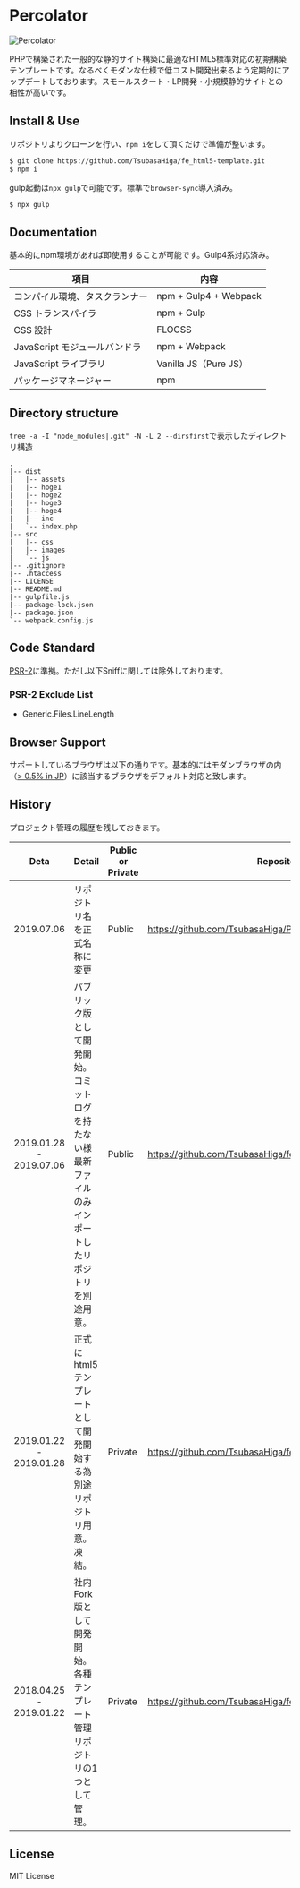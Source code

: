 # Percolator

![Percolator](https://user-images.githubusercontent.com/33184716/60753002-d0cfb800-a007-11e9-9d8a-571cab411659.png)

PHPで構築された一般的な静的サイト構築に最適なHTML5標準対応の初期構築テンプレートです。なるべくモダンな仕様で低コスト開発出来るよう定期的にアップデートしております。スモールスタート・LP開発・小規模静的サイトとの相性が高いです。

## Install & Use

リポジトリよりクローンを行い、`npm i`をして頂くだけで準備が整います。

```bash
$ git clone https://github.com/TsubasaHiga/fe_html5-template.git
$ npm i
```

gulp起動は`npx gulp`で可能です。標準で`browser-sync`導入済み。

```bash
$ npx gulp
```

## Documentation

基本的にnpm環境があれば即使用することが可能です。Gulp4系対応済み。

| 項目                           | 内容                  |
| ------------------------------ | --------------------- |
| コンパイル環境、タスクランナー | npm + Gulp4 + Webpack |
| CSS トランスパイラ             | npm + Gulp            |
| CSS 設計                       | FLOCSS                |
| JavaScript モジュールバンドラ  | npm + Webpack         |
| JavaScript ライブラリ          | Vanilla JS（Pure JS） |
| パッケージマネージャー         | npm                   |

## Directory structure

`tree -a -I "node_modules|.git" -N -L 2 --dirsfirst`で表示したディレクトリ構造

```
.
|-- dist
|   |-- assets
|   |-- hoge1
|   |-- hoge2
|   |-- hoge3
|   |-- hoge4
|   |-- inc
|   `-- index.php
|-- src
|   |-- css
|   |-- images
|   `-- js
|-- .gitignore
|-- .htaccess
|-- LICENSE
|-- README.md
|-- gulpfile.js
|-- package-lock.json
|-- package.json
`-- webpack.config.js
```

## Code Standard

[PSR-2](https://www.php-fig.org/psr/psr-2/)に準拠。ただし以下Sniffに関しては除外しております。

### PSR-2 Exclude List
- Generic.Files.LineLength

## Browser Support

サポートしているブラウザは以下の通りです。基本的にはモダンブラウザの内（[> 0.5% in JP](https://browserl.ist/?q=%3E+0.5%25+in+JP)）に該当するブラウザをデフォルト対応と致します。

## History

プロジェクト管理の履歴を残しておきます。

| Deta | Detail | Public or Private | Repository |
| :---: | --- | --- | --- |
| 2019.07.06<br> | リポジトリ名を正式名称に変更 | Public | https://github.com/TsubasaHiga/Percolator |
| 2019.01.28<br>-<br>2019.07.06 | パブリック版として開発開始。コミットログを持たない様最新ファイルのみインポートしたリポジトリを別途用意。 | Public | https://github.com/TsubasaHiga/fe_html5-template |
| 2019.01.22<br>-<br>2019.01.28 | 正式にhtml5テンプレートとして開発開始する為別途リポジトリ用意。凍結。 | Private | https://github.com/TsubasaHiga/fe_template_html5 |
| 2018.04.25<br>-<br>2019.01.22 | 社内Fork版として開発開始。各種テンプレート管理リポジトリの1つとして管理。 | Private | https://github.com/TsubasaHiga/fe_template/tree/master/html5 |

## License

MIT License
